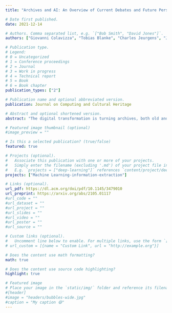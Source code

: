 ```yaml
---
title: "Archives and AI: An Overview of Current Debates and Future Perspectives"

# Date first published.
date: 2021-12-14

# Authors. Comma separated list, e.g. `["Bob Smith", "David Jones"]`.
authors: ["Giovanni Colavizza", "Tobias Blanke", "Charles Jeurgens", "Julia Noordegraaf"]

# Publication type.
# Legend:
# 0 = Uncategorized
# 1 = Conference proceedings
# 2 = Journal
# 3 = Work in progress
# 4 = Technical report
# 5 = Book
# 6 = Book chapter
publication_types: ["2"]

# Publication name and optional abbreviated version.
publication: Journal on Computing and Cultural Heritage

# Abstract and optional shortened version.
abstract: "The digital transformation is turning archives, both old and new, into data. As a consequence, automation in the form of artificial intelligence techniques is increasingly applied both to scale traditional recordkeeping activities, and to experiment with novel ways to capture, organise, and access records. We survey recent developments at the intersection of Artificial Intelligence and archival thinking and practice. Our overview of this growing body of literature is organised through the lenses of the Records Continuum model. We find four broad themes in the literature on archives and artificial intelligence: theoretical and professional considerations, the automation of recordkeeping processes, organising and accessing archives, and novel forms of digital archives. We conclude by underlining emerging trends and directions for future work, which include the application of recordkeeping principles to the very data and processes that power modern artificial intelligence and a more structural — yet critically aware — integration of artificial intelligence into archival systems and practice."

# Featured image thumbnail (optional)
#image_preview = ""

# Is this a selected publication? (true/false)
featured: true

# Projects (optional).
#   Associate this publication with one or more of your projects.
#   Simply enter the filename (excluding '.md') of your project file in `content/project/`.
#   E.g. `projects = ["deep-learning"]` references `content/project/deep-learning.md`.
projects: ["Machine Learning-information-extraction"]

# Links (optional).
url_pdf: https://dl.acm.org/doi/pdf/10.1145/3479010
url_preprint: https://arxiv.org/abs/2105.01117
#url_code = ""
#url_dataset = ""
#url_project = ""
#url_slides = ""
#url_video = ""
#url_poster = ""
#url_source = ""

# Custom links (optional).
#   Uncomment line below to enable. For multiple links, use the form `[{...}, {...}, {...}]`.
# url_custom = [{name = "Custom Link", url = "http://example.org"}]

# Does the content use math formatting?
math: true

# Does the content use source code highlighting?
highlight: true

# Featured image
# Place your image in the `static/img/` folder and reference its filename below, e.g. `image = "example.jpg"`.
#[header]
#image = "headers/bubbles-wide.jpg"
#caption = "My caption 😄"
---
```

